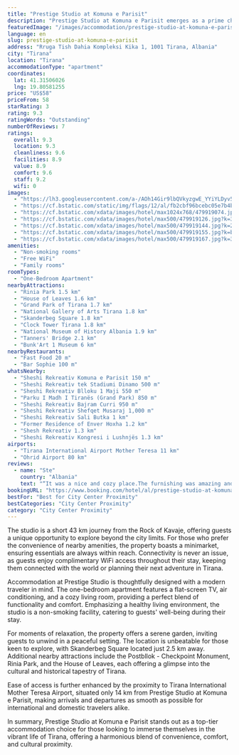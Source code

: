```yaml
---
title: "Prestige Studio at Komuna e Parisit"
description: "Prestige Studio at Komuna e Parisit emerges as a prime choice for travelers seeking a blend of comfort and convenience in the heart of Tirana."
featuredImage: "/images/accommodation/prestige-studio-at-komuna-e-parisit-AOh14Gir9lbQ.jpg"
language: en
slug: prestige-studio-at-komuna-e-parisit
address: "Rruga Tish Dahia Kompleksi Kika 1, 1001 Tirana, Albania"
city: "Tirana"
location: "Tirana"
accommodationType: "apartment"
coordinates:
  lat: 41.31506026
  lng: 19.80581255
price: "US$58"
priceFrom: 58
starRating: 3
rating: 9.3
ratingWords: "Outstanding"
numberOfReviews: 7
ratings:
  overall: 9.3
  location: 9.3
  cleanliness: 9.6
  facilities: 8.9
  value: 8.9
  comfort: 9.6
  staff: 9.2
  wifi: 0
images:
  - "https://lh3.googleusercontent.com/a-/AOh14Gir9lbQVkyzgwE_YYiYLDyv59r2TShevhAA6PM14w=s96-c64"
  - "https://cf.bstatic.com/static/img/flags/12/al/fb2cbf96bcebc05e7b4b8c533c756c27197c23dd.png"
  - "https://cf.bstatic.com/xdata/images/hotel/max1024x768/479919074.jpg?k=6c90428c7a8b946ea67c2a21ce9f7aaa8c208bf3031add20ccdb6c263be06926&o=&hp=1"
  - "https://cf.bstatic.com/xdata/images/hotel/max500/479919126.jpg?k=3b3722a4db4fa43492115f35ccf51926692b3bb8bc225c3009f49b34f021feee&o=&hp=1"
  - "https://cf.bstatic.com/xdata/images/hotel/max500/479919144.jpg?k=2b7fb5dddb83aee77a0e9519a137d04fb109d637a0e15d0bad25f34baa7694f7&o=&hp=1"
  - "https://cf.bstatic.com/xdata/images/hotel/max500/479919155.jpg?k=bef286625d90e2faed20e2789125a3ff7edb81bb57903c087824db2078e69bc8&o=&hp=1"
  - "https://cf.bstatic.com/xdata/images/hotel/max500/479919167.jpg?k=386857833935d2dd0259eda89327f0ac8a5700e89fa830a11240ccf2e0f12e1d&o=&hp=1"
amenities:
  - "Non-smoking rooms"
  - "Free WiFi"
  - "Family rooms"
roomTypes:
  - "One-Bedroom Apartment"
nearbyAttractions:
  - "Rinia Park 1.5 km"
  - "House of Leaves 1.6 km"
  - "Grand Park of Tirana 1.7 km"
  - "National Gallery of Arts Tirana 1.8 km"
  - "Skanderbeg Square 1.8 km"
  - "Clock Tower Tirana 1.8 km"
  - "National Museum of History Albania 1.9 km"
  - "Tanners' Bridge 2.1 km"
  - "Bunk'Art 1 Museum 6 km"
nearbyRestaurants:
  - "Fast Food 20 m"
  - "Bar Sophie 100 m"
whatsNearby:
  - "Sheshi Rekreativ Komuna e Parisit 150 m"
  - "Sheshi Rekreativ tek Stadiumi Dinamo 500 m"
  - "Sheshi Rekreativ Blloku 1 Maji 550 m"
  - "Parku I Madh I Tiranës (Grand Park) 850 m"
  - "Sheshi Rekreativ Bajram Curri 950 m"
  - "Sheshi Rekreativ Shefqet Musaraj 1,000 m"
  - "Sheshi Rekreativ Sali Butka 1 km"
  - "Former Residence of Enver Hoxha 1.2 km"
  - "Shesh Rekreativ 1.3 km"
  - "Sheshi Rekreativ Kongresi i Lushnjës 1.3 km"
airports:
  - "Tirana International Airport Mother Teresa 11 km"
  - "Ohrid Airport 80 km"
reviews:
  - name: "Ste"
    country: "Albania"
    text: "“It was a nice and cozy place.The furnishing was amazing and wellthought.”"
bookingURL: "https://www.booking.com/hotel/al/prestige-studio-at-komuna-e-parisit.en-gb.html?aid=8035640"
bestFor: "Best for City Center Proximity"
bestCategories: "City Center Proximity"
category: "City Center Proximity"
---
```


The studio is a short 43 km journey from the Rock of Kavaje, offering guests a unique opportunity to explore beyond the city limits. For those who prefer the convenience of nearby amenities, the property boasts a minimarket, ensuring essentials are always within reach. Connectivity is never an issue, as guests enjoy complimentary WiFi access throughout their stay, keeping them connected with the world or planning their next adventure in Tirana.

Accommodation at Prestige Studio is thoughtfully designed with a modern traveler in mind. The one-bedroom apartment features a flat-screen TV, air conditioning, and a cozy living room, providing a perfect blend of functionality and comfort. Emphasizing a healthy living environment, the studio is a non-smoking facility, catering to guests' well-being during their stay.

For moments of relaxation, the property offers a serene garden, inviting guests to unwind in a peaceful setting. The location is unbeatable for those keen to explore, with Skanderbeg Square located just 2.5 km away. Additional nearby attractions include the Postbllok - Checkpoint Monument, Rinia Park, and the House of Leaves, each offering a glimpse into the cultural and historical tapestry of Tirana.

Ease of access is further enhanced by the proximity to Tirana International Mother Teresa Airport, situated only 14 km from Prestige Studio at Komuna e Parisit, making arrivals and departures as smooth as possible for international and domestic travelers alike.

In summary, Prestige Studio at Komuna e Parisit stands out as a top-tier accommodation choice for those looking to immerse themselves in the vibrant life of Tirana, offering a harmonious blend of convenience, comfort, and cultural proximity.